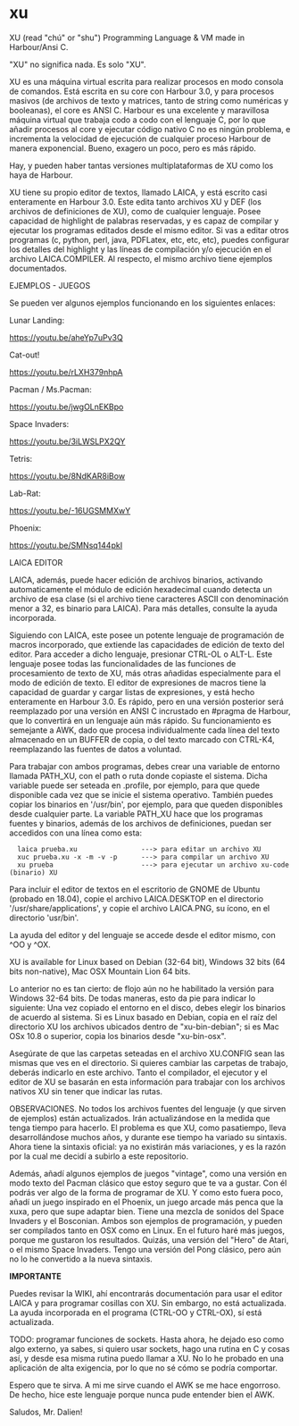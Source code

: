 # xu
XU (read "chú" or "shu") Programming Language & VM made in Harbour/Ansi C.

"XU" no significa nada. Es solo "XU".

XU es una máquina virtual escrita para realizar procesos en modo consola de comandos. Está escrita en su core con Harbour 3.0, y para procesos masivos (de archivos de texto y matrices, tanto de string como numéricas y booleanas), el core es ANSI C. Harbour es una excelente y maravillosa máquina virtual que trabaja codo a codo con el lenguaje C, por lo que añadir procesos al core y ejecutar código nativo C no es ningún problema, e incrementa la velocidad de ejecución de cualquier proceso Harbour de manera exponencial. Bueno, exagero un poco, pero es más rápido.

Hay, y pueden haber tantas versiones multiplataformas de XU como los haya de Harbour.

XU tiene su propio editor de textos, llamado LAICA, y está escrito casi enteramente en Harbour 3.0. Este edita tanto archivos XU y DEF (los archivos de definiciones de XU), como de cualquier lenguaje. Posee capacidad de highlight de palabras reservadas, y es capaz de compilar y ejecutar los programas editados desde el mismo editor. Si vas a editar otros programas (c, python, perl, java, PDFLatex, etc, etc, etc), puedes configurar los detalles del highlight y las líneas de compilación y/o ejecución en el archivo LAICA.COMPILER. Al respecto, el mismo archivo tiene ejemplos documentados.

EJEMPLOS - JUEGOS

Se pueden ver algunos ejemplos funcionando en los siguientes enlaces:

Lunar Landing:

 https://youtu.be/aheYp7uPv3Q

Cat-out!

 https://youtu.be/rLXH379nhpA

Pacman / Ms.Pacman:

 https://youtu.be/jwgOLnEKBpo

Space Invaders:

 https://youtu.be/3iLWSLPX2QY

Tetris:

 https://youtu.be/8NdKAR8iBow

Lab-Rat:

 https://youtu.be/-16UGSMMXwY

Phoenix:

 https://youtu.be/SMNsq144pkI

LAICA EDITOR

LAICA, además, puede hacer edición de archivos binarios, activando automaticamente el módulo de edición hexadecimal cuando detecta un archivo de esa clase (si el archivo tiene caracteres ASCII con denominación menor a 32, es binario para LAICA).
Para más detalles, consulte la ayuda incorporada.

Siguiendo con LAICA, este posee un potente lenguaje de programación de macros incorporado, que extiende las capacidades de edición de texto del editor. Para acceder a dicho lenguaje, presionar CTRL-OL o ALT-L.
Este lenguaje posee todas las funcionalidades de las funciones de procesamiento de texto de XU, más otras añadidas especialmente para el modo de edición de texto. El editor de expresiones de macros tiene la capacidad de guardar y cargar listas de expresiones, y está hecho enteramente en Harbour 3.0. Es rápido, pero en una versión posterior será reemplazado por una versión en ANSI C incrustado en #pragma de Harbour, que lo convertirá en un lenguaje aún más rápido.
Su funcionamiento es semejante a AWK, dado que procesa individualmente cada línea del texto almacenado en un BUFFER de copia, o del texto marcado con CTRL-K4, reemplazando las fuentes de datos a voluntad.

Para trabajar con ambos programas, debes crear una variable de entorno llamada PATH_XU, con el path o ruta donde copiaste el sistema. Dicha variable puede ser seteada en .profile, por ejemplo, para que quede disponible cada vez que se inicie el sistema operativo. También puedes copiar los binarios en '/usr/bin', por ejemplo, para que queden disponibles desde cualquier parte. La variable PATH_XU hace que los programas fuentes y binarios, además de los archivos de definiciones, puedan ser accedidos con una línea como esta:

      laica prueba.xu                ---> para editar un archivo XU
      xuc prueba.xu -x -m -v -p      ---> para compilar un archivo XU
      xu prueba                      ---> para ejecutar un archivo xu-code (binario) XU

Para incluir el editor de textos en el escritorio de GNOME de Ubuntu (probado en 18.04), copie el archivo LAICA.DESKTOP en el directorio '/usr/share/applications', y copie el archivo LAICA.PNG, su ícono, en el directorio 'usr/bin'.

La ayuda del editor y del lenguaje se accede desde el editor mismo, con ^OO y ^OX.

XU is available for Linux based on Debian (32-64 bit), Windows 32 bits (64 bits non-native), Mac OSX Mountain Lion 64 bits.

Lo anterior no es tan cierto: de flojo aún no he habilitado la versión para Windows 32-64 bits. De todas maneras, esto da pie para indicar lo siguiente: Una vez copiado el entorno en el disco, debes elegir los binarios de acuerdo al sistema. Si es Linux basado en Debian, copia en el raíz del directorio XU los archivos ubicados dentro de "xu-bin-debian"; si es Mac OSx 10.8 o superior, copia los binarios desde "xu-bin-osx".

Asegúrate de que las carpetas seteadas en el archivo XU.CONFIG sean las mismas que ves en el directorio. Si quieres cambiar las carpetas de trabajo, deberás indicarlo en este archivo. Tanto el compilador, el ejecutor y el editor de XU se basarán en esta información para trabajar con los archivos nativos XU sin tener que indicar las rutas.

OBSERVACIONES.
No todos los archivos fuentes del lenguaje (y que sirven de ejemplos) están actualizados. Irán actualizándose en la medida que tenga tiempo para hacerlo. El problema es que XU, como pasatiempo, lleva desarrollándose muchos años, y durante ese tiempo ha variado su sintaxis. Ahora tiene la sintaxis oficial: ya no existirán más variaciones, y es la razón por la cual me decidí a subirlo a este repositorio.

Además, añadí algunos ejemplos de juegos "vintage", como una versión en modo texto del Pacman clásico que estoy seguro que te va a gustar. Con él podrás ver algo de la forma de programar de XU. Y como esto fuera poco, añadí un juego inspirado en el Phoenix, un juego arcade más penca que la xuxa, pero que supe adaptar bien. Tiene una mezcla de sonidos del Space Invaders y el Bosconian. Ambos son ejemplos de programación, y pueden ser compilados tanto en OSX como en Linux. En el futuro haré más juegos, porque me gustaron los resultados. Quizás, una versión del "Hero" de Atari, o el mismo Space Invaders. Tengo una versión del Pong clásico, pero aún no lo he convertido a la nueva sintaxis.

**IMPORTANTE**

Puedes revisar la WIKI, ahí encontrarás documentación para usar el editor LAICA y para programar cosillas con XU. Sin embargo, no está actualizada. La ayuda incorporada en el programa (CTRL-OO y CTRL-OX), sí está actualizada.

TODO: programar funciones de sockets. Hasta ahora, he dejado eso como algo externo, ya sabes, si quiero usar sockets, hago una rutina en C y cosas así, y desde esa misma rutina puedo llamar a XU. No lo he probado en una aplicación de alta exigencia, por lo que no sé cómo se podría comportar. 

Espero que te sirva. A mi me sirve cuando el AWK se me hace engorroso. De hecho, hice este lenguaje porque nunca pude entender bien el AWK.

Saludos, Mr. Dalien!
